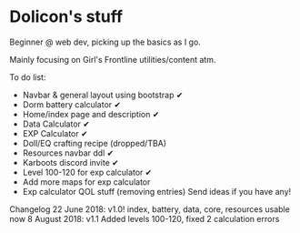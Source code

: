 ﻿# Dolicon's stuff

Beginner @ web dev, picking up the basics as I go.

Mainly focusing on Girl's Frontline utilities/content atm.


To do list:
- Navbar & general layout using bootstrap ✔
- Dorm battery calculator ✔
- Home/index page and description ✔
- Data Calculator ✔
- EXP Calculator ✔
- Doll/EQ crafting recipe (dropped/TBA)
- Resources navbar ddl ✔
- Karboots discord invite ✔
- Level 100-120 for exp calculator ✔
- Add more maps for exp calculator
- Exp calculator QOL stuff (removing entries)
Send ideas if you have any!

Changelog
22 June 2018:
v1.0! index, battery, data, core, resources usable now
8 August 2018:
v1.1 Added levels 100-120, fixed 2 calculation errors